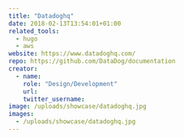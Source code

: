 ```yaml
---
title: "Datadoghq"
date: 2018-02-13T13:54:01+01:00
related_tools:
  - hugo
  - aws
website: https://www.datadoghq.com/
repo: https://github.com/DataDog/documentation
creator:
  - name:
    role: "Design/Development"
    url:
    twitter_username:
image: /uploads/showcase/datadoghq.jpg
images:
  - /uploads/showcase/datadoghq.jpg
---
```


